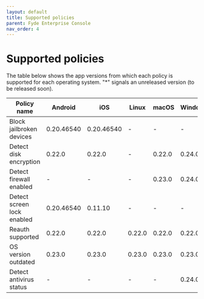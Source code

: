 ```yaml
---
layout: default
title: Supported policies
parent: Fyde Enterprise Console
nav_order: 4
---
```

# Supported policies

The table below shows the app versions from which each policy is supported for each operating system. "*" signals an unreleased version (to be released soon).

| Policy name                | Android    | iOS        | Linux  | macOS  | Windows |
|----------------------------|------------|------------|--------|--------|---------|
| Block jailbroken devices   | 0.20.46540 | 0.20.46540 | -      | -      | -       |
| Detect disk encryption     | 0.22.0     | 0.22.0     | -      | 0.22.0 | 0.24.0* |
| Detect firewall enabled    | -          | -          | -      | 0.23.0 | 0.24.0* |
| Detect screen lock enabled | 0.20.46540 | 0.11.10    | -      | -      | -       |
| Reauth supported           | 0.22.0     | 0.22.0     | 0.22.0 | 0.22.0 | 0.22.0  |
| OS version outdated        | 0.23.0     | 0.23.0     | 0.23.0 | 0.23.0 | 0.23.0  |
| Detect antivirus status    | -          | -          | -      | -      | 0.24.0* |
